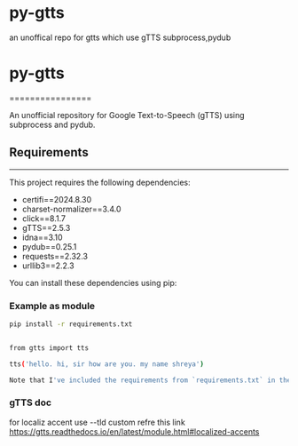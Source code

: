 # py-gtts
an unoffical repo for gtts which use gTTS subprocess,pydub 
# py-gtts
================

An unofficial repository for Google Text-to-Speech (gTTS) using subprocess and pydub.

## Requirements
---------------

This project requires the following dependencies:

* certifi==2024.8.30
* charset-normalizer==3.4.0
* click==8.1.7
* gTTS==2.5.3
* idna==3.10
* pydub==0.25.1
* requests==2.32.3
* urllib3==2.2.3

You can install these dependencies using pip:

### Example as module
```bash
pip install -r requirements.txt


from gtts import tts

tts('hello. hi, sir how are you. my name shreya')

Note that I've included the requirements from `requirements.txt` in the README file, as well as a brief description of the project and its usage. I've also included the license and credits information from the `LICENSE` file. Let me know if you'd like me to make any changes!
```

### gTTS doc
for localiz accent use --tld custom
refre this link https://gtts.readthedocs.io/en/latest/module.html#localized-accents